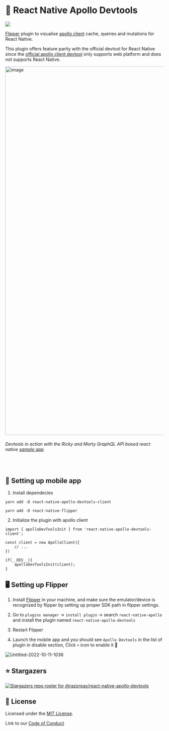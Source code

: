 # 🚀 React Native Apollo Devtools

[<img src="https://img.shields.io/npm/dm/react-native-apollo-devtools-client?label=npm&style=flat-square" />](https://www.npmjs.com/package/react-native-apollo-devtools-client)


[Flipper](https://github.com/facebook/flipper) plugin to visualise [apollo client](https://github.com/apollographql/apollo-client) cache, queries and mutations for React Native.

This plugin offers feature parity with the official devtool for React Native since the [official apollo client devtool](https://github.com/apollographql/apollo-client-devtools) only supports web platform and does not supports React Native.

<img width="1172" alt="image" src="https://user-images.githubusercontent.com/36567063/196852057-71418605-a873-4523-b059-7b3364b35d86.png">

###### *Devtools in action with the Ricky and Morty GraphQL API based react native [sample app](https://github.com/HarrisonHenri/rick-morty-react-native-shop)*

<br />

## 📱 Setting up mobile app

1. Install dependecies
        
```
yarn add -D react-native-apollo-devtools-client

yarn add -D react-native-flipper
```

2. Initialize the plugin with apollo client

```
import { apolloDevToolsInit } from 'react-native-apollo-devtools-client';

const client = new ApolloClient({
    // ...
})

if(__DEV__){
    apolloDevToolsInit(client);
}

```

## 🖥️ Setting up Flipper

1. Install [Flipper](https://fbflipper.com/) in your machine, and make sure the emulator/device is recognized by flipper by setting up proper SDK path in flipper settings.

2. Go to `plugins manager` -> `install plugin` -> search `react-native-apollo` and install the plugin named `react-native-apollo-devtools`

3. Restart Flipper

4. Launch the mobile app and you should see `Apollo Devtools` in the list of plugin in disable section, Click `+` icon to enable it 🎉


![Untitled-2022-10-11-1036](https://user-images.githubusercontent.com/36567063/195002113-bdb270c2-d03a-45fd-a112-e350963c082b.png)

## ⭐ Stargazers

[![Stargazers repo roster for @razorpay/react-native-apollo-devtools](https://reporoster.com/stars/razorpay/react-native-apollo-devtools)](https://github.com/razorpay/react-native-apollo-devtools/stargazers)

## 📝 License

Licensed under the [MIT License](./LICENSE.md).

Link to our [Code of Conduct](https://github.com/razorpay/.github/blob/master/CODE_OF_CONDUCT.md)
